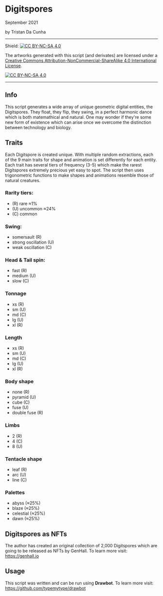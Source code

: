 # Digitspores
September 2021

by Tristan Da Cunha

---
Shield: [![CC BY-NC-SA 4.0][cc-by-nc-sa-shield]][cc-by-nc-sa]

The artworks generated with this script (and derivates) are licensed under a
[Creative Commons Attribution-NonCommercial-ShareAlike 4.0 International License][cc-by-nc-sa].

[![CC BY-NC-SA 4.0][cc-by-nc-sa-image]][cc-by-nc-sa]

[cc-by-nc-sa]: http://creativecommons.org/licenses/by-nc-sa/4.0/
[cc-by-nc-sa-image]: https://licensebuttons.net/l/by-nc-sa/4.0/88x31.png
[cc-by-nc-sa-shield]: https://img.shields.io/badge/License-CC%20BY--NC--SA%204.0-lightgrey.svg

---

## Info

This script generates a wide array of unique geometric digital entities, the Digitspores. They float, they flip, they swing, in a perfect harmonic dance which is both matemathical and natural. One may wonder if they're some new form of existence which can arise once we overcome the distinction between technology and biology.

## Traits

Each Digitspore is created unique. With multiple random extractions, each of the 9 main traits for shape and animation is set differently for each entity. Each trait has several tiers of frequency (3-5) which make the rarest Digitspores extremely precious yet easy to spot. The script then uses trigonometric functions to make shapes and animations resemble those of natural creatures.

### Rarity tiers:
- (R) rare ≈1%
- (U) uncommon ≈24%
- (C) common

### Swing:
- somersault (R)
- strong oscillation (U)
- weak oscillation (C)

### Head & Tail spin:
- fast (R)
- medium (U)
- slow (C)

### Tonnage
- xs (R)
- sm (U)
- md (C)
- lg (U)
- xl (R)

### Length
- xs (R)
- sm (U)
- md (C)
- lg (U)
- xl (R)

### Body shape
- none (R)
- pyramid (U)
- cube (C)
- fuse (U)
- double fuse (R)

### Limbs
- 2 (R)
- 4 (C)
- 8 (U)

### Tentacle shape
- leaf (R)
- arc (U)
- line (C)

### Palettes
- abyss (≈25%)
- blaze (≈25%)
- celestial (≈25%)
- dawn (≈25%)


## Digitspores as NFTs

The author has created an original collection of 2,000 Digitspores which are going to be released as NFTs by GenHall. To learn more visit: <https://genhall.io>

## Usage

This script was written and can be run using **Drawbot**. To learn more visit: <https://github.com/typemytype/drawbot>
